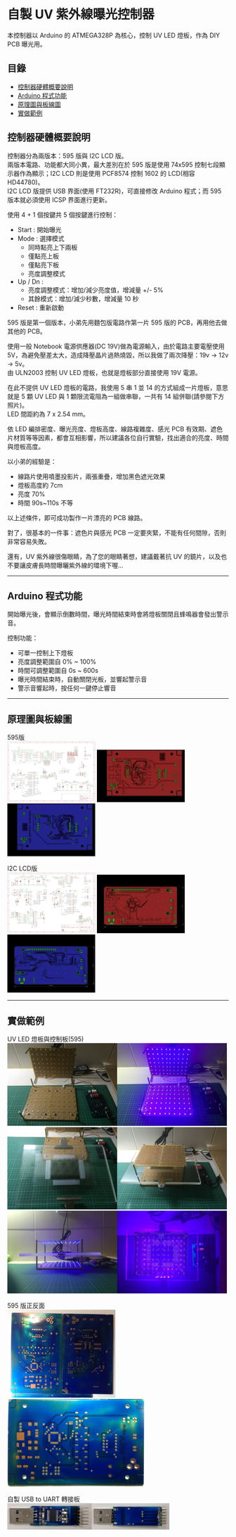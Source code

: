 # 自製 UV 紫外線曝光控制器
本控制器以 Arduino 的 ATMEGA328P 為核心，控制 UV LED 燈板，作為 DIY PCB 曝光用。

## 目錄
* [控制器硬體概要說明](#控制器硬體概要說明)
* [Arduino 程式功能](#arduino-程式功能)
* [原理圖與板線圖](#原理圖與板線圖)
* [實做範例](#實做範例)


## 控制器硬體概要說明
控制器分為兩版本：595 版與 I2C LCD 版。  
兩版本電路、功能都大同小異，最大差別在於 595 版是使用 74x595 控制七段顯示器作為顯示；I2C LCD 則是使用 PCF8574 控制 1602 的 LCD(相容HD44780)。  
I2C LCD 版提供 USB 界面(使用 FT232R)，可直接修改 Arduino 程式；而 595 版本就必須使用 ICSP 界面進行更新。

使用 4 + 1 個按鍵共 5 個按鍵進行控制：
* Start : 開始曝光
* Mode : 選擇模式  
    * 同時點亮上下兩板  
    * 僅點亮上板  
    * 僅點亮下板  
    * 亮度調整模式  
* Up / Dn :  
    * 亮度調整模式：增加/減少亮度值，增減量 +/- 5%
    * 其餘模式：增加/減少秒數，增減量 10 秒
* Reset : 重新啟動

595 版是第一個版本，小弟先用麵包版電路作第一片 595 版的 PCB，再用他去做其他的 PCB。

使用一般 Notebook 電源供應器(DC 19V)做為電源輸入，由於電路主要電壓使用 5V，為避免壓差太大，造成降壓晶片過熱燒毀，所以我做了兩次降壓：19v -> 12v -> 5v。  
由 ULN2003 控制 UV LED 燈板，也就是燈板部分直接使用 19V 電源。

在此不提供 UV LED 燈板的電路，我使用 5 串 1 並 14 的方式組成一片燈板，意思就是 5 顆 UV LED 與 1 顆限流電阻為一組做串聯，一共有 14 組併聯(請參閱下方照片)。    
LED 間距約為 7 x 2.54 mm。

依 LED 編排密度、曝光亮度、燈板高度、線路複雜度、感光 PCB 有效期、遮色片材質等等因素，都會互相影響，所以建議各位自行實驗，找出適合的亮度、時間與燈板高度。

以小弟的經驗是：
* 線路片使用噴墨投影片，兩張重疊，增加黑色遮光效果
* 燈板高度約 7cm
* 亮度 70%
* 時間 90s~110s 不等

以上述條件，即可成功製作一片漂亮的 PCB 線路。

對了，很基本的一件事：遮色片與感光 PCB 一定要夾緊，不能有任何間隙，否則非常容易失敗。

還有，UV 紫外線很傷眼睛，為了您的眼睛著想，建議戴著抗 UV 的鏡片，以及也不要讓皮膚長時間曝曬紫外線的環境下喔... 

***

## Arduino 程式功能
開始曝光後，會顯示倒數時間，曝光時間結束時會將燈板關閉且蜂鳴器會發出警示音。

控制功能：
* 可單一控制上下燈板
* 亮度調整範圍自 0% ~ 100%
* 時間可調整範圍自 0s ~ 600s
* 曝光時間結束時，自動關閉光板，並響起警示音
* 警示音響起時，按任何一鍵停止響音

***
## 原理圖與板線圖
595版  
<img src="/Images/595_SCH.png" alt="595 版原理圖" title="595 版原理圖" width="200" />
<img src="/Images/595_BRD_F.png" alt="595 正面板線圖" title="595 正面板線圖" width="200" />
<img src="/Images/595_BRD_B.png" alt="595 背面板線圖" title="595 背面板線圖" width="200" />

I2C LCD版  
<img src="/Images/I2C_LCD_SCH.png" alt="I2C LCD 版原理圖" title="I2C LCD 版原理圖" width="200" />
<img src="/Images/I2C_LCD_BRD_F.png" alt="I2C LCD 正面板線圖" title="I2C LCD 正面板線圖" width="200" />
<img src="/Images/I2C_LCD_BRD_B.png" alt="I2C LCD 背面板線圖" title="I2C LCD 背面板線圖" width="200" />

***
## 實做範例
UV LED 燈板與控制板(595)    
<img src="/Images/Demo3.jpg" title="燈板與控制板(未亮)" width="250" /><img src="/Images/Demo4.jpg" title="燈板與控制板(點亮)" width="250" /><img src="/Images/Demo7.jpg" title="底片與壓克力夾板" width="250" /><img src="/Images/Demo8.jpg" title="燈板與壓克力夾板放置位置" width="250" /><img src="/Images/Demo5.jpg" title="曝光中-側面" width="250" /><img src="/Images/Demo6.jpg" title="曝光中-俯視" width="250" />

595 版正反面    
<img src="/Images/Demo1.jpg" title="595版正反面" height="200" /><img src="/Images/Demo2.jpg" title="595版正面" height="200" />

自製 USB to UART 轉接板    
<img src="/Images/USB2UART-F.jpg" title="USB to UART 正面" height="60" /><img src="/Images/USB2UART-B.jpg" title="USB to UART 背面" height="60" />
